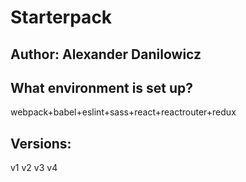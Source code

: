 # Starterpack
## Author: Alexander Danilowicz

## What environment is set up?
webpack+babel+eslint+sass+react+reactrouter+redux

## Versions:

v1
v2
v3
v4
